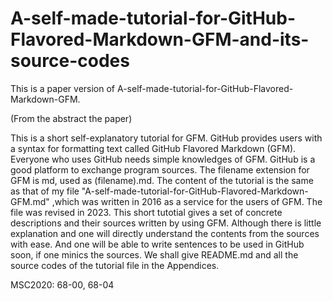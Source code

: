 # A-self-made-tutorial-for-GitHub-Flavored-Markdown-GFM-and-its-source-codes
This is a paper version of A-self-made-tutorial-for-GitHub-Flavored-Markdown-GFM.

(From the abstract the paper)

This is a short self-explanatory tutorial for GFM. GitHub provides users with a syntax for formatting text called GitHub Flavored Markdown (GFM). Everyone who uses GitHub needs simple knowledges of GFM. GitHub is a good platform to exchange program sources. The filename extension for GFM is md, used as (filename).md. The content of the tutorial is the same as that of my file "A-self-made-tutorial-for-GitHub-Flavored-Markdown-GFM.md" ,which was written in 2016 as a service for the users of GFM. The file was revised in 2023. This short tutotial gives a set of concrete descriptions and their sources written by using GFM. Although there is little explanation and one will directly understand the contents from the sources with ease. And one will be able to write sentences to be used in GitHub soon, if one minics the sources. We shall give README.md and all the source codes of the 
tutorial file in the Appendices.

MSC2020: 68-00, 68-04
